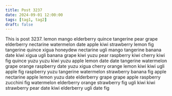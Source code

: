 ```yaml
---
title: Post 3237
date: 2024-09-01 12:00:00
tags: [tag1, tag2]
draft: false
---
```

This is post 3237.
lemon
mango
elderberry
quince
tangerine
pear
grape
elderberry
nectarine
watermelon
date
apple
kiwi
strawberry
lemon
fig
tangerine
quince
xigua
honeydew
nectarine
ugli
mango
tangerine
banana
date
kiwi
xigua
ugli
banana
grape
kiwi
yuzu
pear
raspberry
kiwi
cherry
kiwi
fig
quince
yuzu
yuzu
kiwi
yuzu
apple
lemon
date
date
tangerine
watermelon
grape
orange
raspberry
date
yuzu
xigua
cherry
orange
lemon
kiwi
kiwi
ugli
apple
fig
raspberry
yuzu
tangerine
watermelon
strawberry
banana
fig
apple
nectarine
apple
lemon
yuzu
date
elderberry
grape
grape
apple
raspberry
zucchini
fig
watermelon
elderberry
orange
strawberry
fig
ugli
kiwi
kiwi
strawberry
pear
date
kiwi
elderberry
ugli
date
fig
